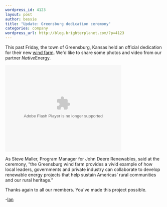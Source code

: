 ```yaml
--- 
wordpress_id: 4123
layout: post
author: bessie
title: "Update: Greensburg dedication ceremony"
categories: company
wordpress_url: http://blog.brighterplanet.com/?p=4123
---
```

This past Friday, the town of Greensburg, Kansas held an official dedication for their new <a href="http://brighterplanet.com/projects/19-greensburg-wind-farm">wind farm</a>. We'd like to share some photos and video from our partner <em>Native</em>Energy.

<object width="370" height="278"> <param name="flashvars" value="offsite=true&amp;lang=en-us&amp;page_show_url=%2Fphotos%2Fbrighterplanet%2Fsets%2F72157624013963754%2Fshow%2F&amp;page_show_back_url=%2Fphotos%2Fbrighterplanet%2Fsets%2F72157624013963754%2F&amp;set_id=72157624013963754&amp;jump_to="></param> <param name="movie" value="http://www.flickr.com/apps/slideshow/show.swf?v=71649"></param> <param name="allowFullScreen" value="true"></param><embed type="application/x-shockwave-flash" src="http://www.flickr.com/apps/slideshow/show.swf?v=71649" allowFullScreen="true" flashvars="offsite=true&amp;lang=en-us&amp;page_show_url=%2Fphotos%2Fbrighterplanet%2Fsets%2F72157624013963754%2Fshow%2F&amp;page_show_back_url=%2Fphotos%2Fbrighterplanet%2Fsets%2F72157624013963754%2F&amp;set_id=72157624013963754&amp;jump_to=" width="370" height="278"></embed></object>

As Steve Maller, Program Manager for John Deere Renewables, said at the ceremony, “the Greensburg wind farm provides a vivid example of how local leaders, governments and private industry can collaborate to develop renewable energy projects that help sustain Americas’ rural communities and our rural heritage.” 

Thanks again to all our members. You've made this project possible.

-<a href="http://brighterplanet.com/users/ihough">Ian</a>
